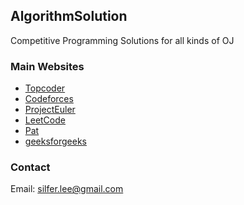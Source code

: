 ## AlgorithmSolution
Competitive Programming Solutions for all kinds of OJ

### Main Websites
* [Topcoder](www.topcoder.com)
* [Codeforces](codeforces.com)
* [ProjectEuler](https://projecteuler.net)
* [LeetCode](https://oj.leetcode.com)
* [Pat](pat.zju.edu.cn)
* [geeksforgeeks](www.geeksforgeeks.org)

### Contact
Email: silfer.lee@gmail.com

